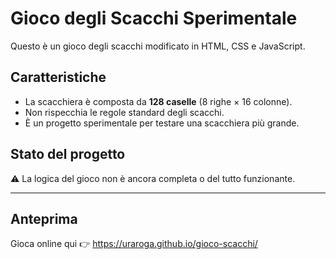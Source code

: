 # Gioco degli Scacchi Sperimentale

Questo è un gioco degli scacchi modificato in HTML, CSS e JavaScript.

## Caratteristiche

- La scacchiera è composta da **128 caselle** (8 righe × 16 colonne).
- Non rispecchia le regole standard degli scacchi.
- È un progetto sperimentale per testare una scacchiera più grande.

## Stato del progetto

⚠️ La logica del gioco non è ancora completa o del tutto funzionante.

---

## Anteprima

Gioca online qui 👉 https://uraroga.github.io/gioco-scacchi/
